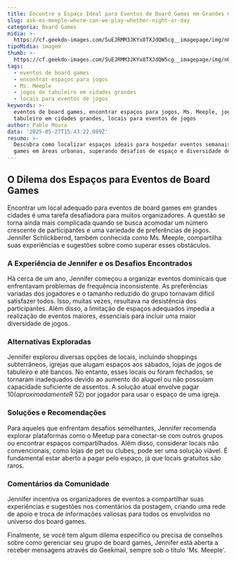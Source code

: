 ```yaml
---
title: Encontre o Espaço Ideal para Eventos de Board Games em Grandes Cidades
slug: ask-ms-meeple-where-can-we-play-whether-night-or-day
categoria: Board Games
midia: >-
  https://cf.geekdo-images.com/SuEJRMM3JKYx8TXJdQW5cg__imagepage/img/nQw4JC4TExcPZMRzn5-ifNN5MBM=/fit-in/900x600/filters:no_upscale():strip_icc()/pic8324862.jpg
tipoMidia: imagem
thumb: >-
  https://cf.geekdo-images.com/SuEJRMM3JKYx8TXJdQW5cg__imagepage/img/nQw4JC4TExcPZMRzn5-ifNN5MBM=/fit-in/900x600/filters:no_upscale():strip_icc()/pic8324862.jpg
tags:
  - eventos de board games
  - encontrar espaços para jogos
  - Ms. Meeple
  - jogos de tabuleiro em cidades grandes
  - locais para eventos de jogos
keywords: >-
  eventos de board games, encontrar espaços para jogos, Ms. Meeple, jogos de
  tabuleiro em cidades grandes, locais para eventos de jogos
author: Pablo Moura
data: '2025-05-27T15:43:22.089Z'
resumo: >-
  Descubra como localizar espaços ideais para hospedar eventos semanais de board
  games em áreas urbanas, superando desafios de espaço e diversidade de jogos.
---
```


## O Dilema dos Espaços para Eventos de Board Games

Encontrar um local adequado para eventos de board games em grandes cidades é uma tarefa desafiadora para muitos organizadores. A questão se torna ainda mais complicada quando se busca acomodar um número crescente de participantes e uma variedade de preferências de jogos. Jennifer Schlickbernd, também conhecida como Ms. Meeple, compartilha suas experiências e sugestões sobre como superar esses obstáculos.

### A Experiência de Jennifer e os Desafios Encontrados

Há cerca de um ano, Jennifer começou a organizar eventos dominicais que enfrentavam problemas de frequência inconsistente. As preferências variadas dos jogadores e o tamanho reduzido do grupo tornavam difícil satisfazer todos. Isso, muitas vezes, resultava na desistência dos participantes. Além disso, a limitação de espaços adequados impedia a realização de eventos maiores, essenciais para incluir uma maior diversidade de jogos.

### Alternativas Exploradas

Jennifer explorou diversas opções de locais, incluindo shoppings subterrâneos, igrejas que alugam espaços aos sábados, lojas de jogos de tabuleiro e até bancos. No entanto, esses locais ou foram fechados, se tornaram inadequados devido ao aumento do aluguel ou não possuíam capacidade suficiente de assentos. A solução atual envolve pagar $10 (aproximadamente R$ 52) por jogador para usar o espaço de uma igreja.

### Soluções e Recomendações

Para aqueles que enfrentam desafios semelhantes, Jennifer recomenda explorar plataformas como o Meetup para conectar-se com outros grupos ou encontrar espaços compartilhados. Além disso, considerar locais não convencionais, como lojas de pet ou clubes, pode ser uma solução viável. É fundamental estar aberto a pagar pelo espaço, já que locais gratuitos são raros.

### Comentários da Comunidade

Jennifer incentiva os organizadores de eventos a compartilhar suas experiências e sugestões nos comentários da postagem, criando uma rede de apoio e troca de informações valiosas para todos os envolvidos no universo dos board games.

Finalmente, se você tem algum dilema específico ou precisa de conselhos sobre como gerenciar seu grupo de board games, Jennifer está aberta a receber mensagens através do Geekmail, sempre sob o título 'Ms. Meeple'.
